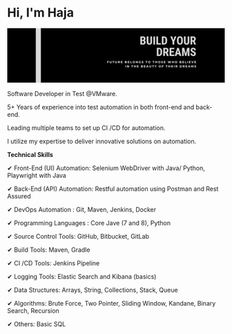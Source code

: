 # Hi, I'm Haja

![alt text](https://raw.githubusercontent.com/Haja49/Haja-Mohideen/master/BuildYourDream.png?raw=true)

Software Developer in Test @VMware.

5+ Years of experience into test automation in both front-end and back-end.

Leading multiple teams to set up CI /CD for automation.

I utilize my expertise to deliver innovative solutions on automation.

**Technical Skills**

✔ Front-End (UI) Automation: Selenium WebDriver with Java/ Python, Playwright with Java

✔ Back-End (API) Automation: Restful automation using Postman and Rest Assured

✔ DevOps Automation : Git, Maven, Jenkins, Docker

✔ Programming Languages : Core Jave (7 and 8), Python

✔ Source Control Tools: GitHub, Bitbucket, GitLab

✔ Build Tools: Maven, Gradle

✔ CI /CD Tools: Jenkins Pipeline

✔ Logging Tools: Elastic Search and Kibana (basics)

✔ Data Structures: Arrays, String, Collections, Stack, Queue

✔ Algorithms: Brute Force, Two Pointer, Sliding Window, Kandane, Binary Search, Recursion

✔ Others: Basic SQL
